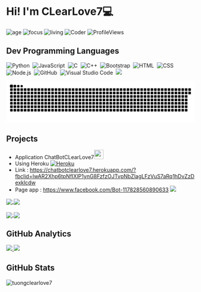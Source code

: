 
# Hi! I'm CLearLove7💻 #


![age](https://img.shields.io/badge/age-20-silver)
![focus](https://img.shields.io/badge/focus-App-00B2BF)
![living](https://img.shields.io/badge/living-DaNangCity-red)
![Coder](https://img.shields.io/badge/Coder-CLearLove7-green)
![ProfileViews](https://img.shields.io/badge/ProfileViews-7000-yellow)




## Dev Programming Languages ##


<p>
     
     
     
![Python](https://img.shields.io/badge/-Python-silver?style=flat&logo=python)&nbsp;
![JavaScript](https://img.shields.io/badge/-JavaScript-silver?style=flat&logo=javascript)&nbsp;
![C](https://img.shields.io/badge/-C-white?style=flat&logo=C&logoColor=black)&nbsp;
![C++](https://img.shields.io/badge/-C++-white?style=flat&logo=C%2B%2B&logoColor=00599C)&nbsp;
![Bootstrap](https://img.shields.io/badge/-Bootstrap-white?style=flat&logo=bootstrap&logoColor=563D7C)&nbsp;
![HTML](https://img.shields.io/badge/-HTML-00B2BF?style=flat&logo=HTML5)&nbsp;
![CSS](https://img.shields.io/badge/-CSS-00B2BF?style=flat&logo=CSS3&logoColor=1572B6)&nbsp;
![Node.js](https://img.shields.io/badge/-Node.js-00B2BF?style=flat&logo=node.js&logoColor=339933)&nbsp;
![GitHub](https://img.shields.io/badge/-GitHub-103667?style=flat&logo=github)&nbsp;
![Visual Studio Code](https://img.shields.io/badge/-Visual%20Studio%20Code-103667?style=flat&logo=visual-studio-code&logoColor=007ACC)&nbsp;
<img src="https://img.shields.io/badge/-Visual%20Studio-103667?style=flat&logo=C-Sharp&logoColor=white"/>     
     
     
     
![snake gif](https://github.com/TekyaygilFethi/TekyaygilFethi/blob/output/github-contribution-grid-snake.svg)
    
    
## Projects ##
+ Application ChatBotCLearLove7<code><img height="25" width="25" src="https://cdn4.iconfinder.com/data/icons/logos-3/600/React.js_logo-512.png"></code>
+ Using Heroku <a href="https://www.heroku.com/"><img alt="Heroku" src="https://img.shields.io/badge/Heroku%20-%23430098.svg?logo=heroku&logoColor=white"></a>
+ Link : https://chatbotclearlove7.herokuapp.com/?fbclid=IwAR2Xhp6tpNfIXlP1ynG8FzfzOJTvpNbZlagLFzVuS7aRq1hDvZzDexklcdw
+ Page app : https://www.facebook.com/Bot-117828560890633 
 <a href="https://facebook.com/ChatbotCL7"><img src="https://img.shields.io/badge/-ChatbotCL7-1877F2?style=flat&logo=Facebook&logoColor=white"/></a>
<a href="https://github.com/tuongclearlove7/ChatBotCL7-facebook">
  <img align="center" src="https://github-readme-stats.vercel.app/api/pin/?username=tuongclearlove7&repo=ChatBotCL7-facebook&theme=github_dark" />
</a>
<a href="https://github.com/tuongclearlove7/App">
  <img align="center" src="https://github-readme-stats.vercel.app/api/pin/?username=tuongclearlove7&repo=App&theme=omni" />
</a>

<br/>

<br/>

<a href="https://github.com/tuongclearlove7/Game-CSharp">
  <img align="center" src="https://github-readme-stats.vercel.app/api/pin/?username=tuongclearlove7&repo=Game-CSharp&theme=codeSTACKr" />
</a>    
<a href="https://github.com/tuongclearlove7/C">
  <img align="center" src="https://github-readme-stats.vercel.app/api/pin/?username=tuongclearlove7&repo=C&theme=codeSTACKr" />
</a>
    
## GitHub Analytics ##
<p align="left">
<a href="https://github.com/tuongclearlove7">
  <img height="180em" src="https://github-readme-stats-eight-theta.vercel.app/api?username=tuongclearlove7&show_icons=true&theme=algolia&include_all_commits=true&count_private=true"/>
  <img height="180em" src="https://github-readme-stats-eight-theta.vercel.app/api/top-langs/?username=tuongclearlove7&layout=compact&langs_count=8&theme=algolia"/>
</a>
</p>



## GitHub Stats ##
<img align="center" height="150em" src="https://github-readme-streak-stats.herokuapp.com/?user=tuongclearlove7&theme=onedark" alt="tuongclearlove7" />




